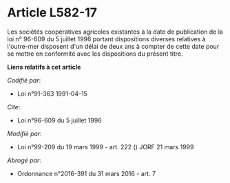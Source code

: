 # Article L582-17

Les sociétés coopératives agricoles existantes à la date de publication de la loi n° 96-609 du 5 juillet 1996 portant
dispositions diverses relatives à l'outre-mer disposent d'un délai de deux ans à compter de cette date pour se mettre en
conformité avec les dispositions du présent titre.

**Liens relatifs à cet article**

_Codifié par_:

  - Loi n°91-363 1991-04-15

_Cite_:

  - Loi n°96-609 du 5 juillet 1996

_Modifié par_:

  - Loi n°99-209 du 19 mars 1999 - art. 222 () JORF 21 mars 1999

_Abrogé par_:

  - Ordonnance n°2016-391 du 31 mars 2016 - art. 7
